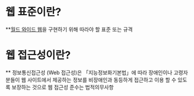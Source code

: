 # 웹 표준이란?
**[월드 와이드 웹](WWW)을 구현하기 위해 따라야 할 표준 또는 규격

# 웹 접근성이란?
** 정보통신접근성 (Web 접근성)은 「지능정보화기본법」에 따라 장애인이나 고령자분들이 웹 사이트에서 제공하는 정보를 비장애인과 동등하게 접근하고 이용 할 수 있도록 보장하는 것으로 웹 접근성 준수는 법적의무사항